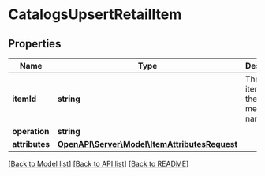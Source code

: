 # CatalogsUpsertRetailItem

## Properties
Name | Type | Description | Notes
------------ | ------------- | ------------- | -------------
**itemId** | **string** | The catalog item id in the merchant namespace | 
**operation** | **string** |  | 
**attributes** | [**OpenAPI\Server\Model\ItemAttributesRequest**](ItemAttributesRequest.md) |  | 

[[Back to Model list]](../README.md#documentation-for-models) [[Back to API list]](../README.md#documentation-for-api-endpoints) [[Back to README]](../README.md)


